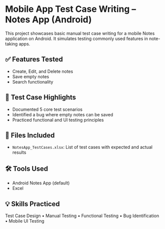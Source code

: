 # Mobile App Test Case Writing – Notes App (Android)

This project showcases basic manual test case writing for a mobile Notes application on Android. It simulates testing commonly used features in note-taking apps.

## ✅ Features Tested
- Create, Edit, and Delete notes
- Save empty notes
- Search functionality

## 🧪 Test Case Highlights
- Documented 5 core test scenarios
- Identified a bug where empty notes can be saved
- Practiced functional and UI testing principles

## 📂 Files Included
- `NotesApp_TestCases.xlsx`: List of test cases with expected and actual results

## 🛠️ Tools Used
- Android Notes App (default)
- Excel 

## 💡 Skills Practiced
Test Case Design • Manual Testing • Functional Testing • Bug Identification • Mobile UI Testing


